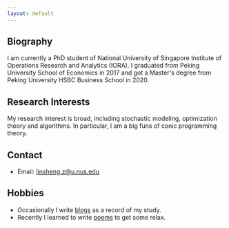```yaml
---
layout: default
---
```


## Biography

I am currently a PhD student of National University of Singapore Institute of Operations Research and Analytics (IORA). I graduated from Peking University School of Economics in 2017 and got a Master's degree from Peking University HSBC Business School in 2020. 

## Research Interests

My research interest is broad, including stochastic modeling, optimization theory and algorithms. In particular, I am a big funs of conic programming theory. 

## Contact

- Email: linsheng.z@u.nus.edu

## Hobbies

- Occasionally I write [blogs](https://sansuiz.github.io/All-SANSUIZ/res/blogs.html) as a record of my study. 
- Recently I learned to write [poems](https://sansuiz.github.io/All-SANSUIZ/res/poems.html) to get some relax. 

<br>

<br>